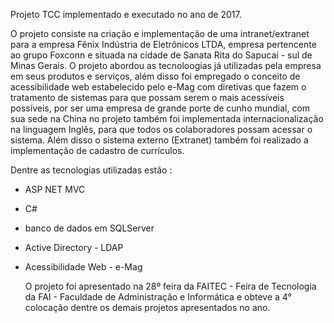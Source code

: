 Projeto TCC implementado e executado no ano de 2017.

O projeto consiste na criação e implementação de uma intranet/extranet para a empresa Fênix Indústria de Eletrônicos LTDA, empresa pertencente ao grupo Foxconn e 
situada na cidade de Sanata Rita do Sapucaí - sul de Minas Gerais. O projeto abordou as tecnoloogias já utilizadas pela empresa em seus produtos e serviços, além disso 
foi empregado o conceito de acessibilidade web estabelecido pelo e-Mag com diretivas que fazem o tratamento de sistemas para que possam serem o mais acessíveis possíveis, 
por ser uma empresa de grande porte de cunho mundial, com sua sede na China no projeto também foi implementada internacionalização na linguagem Inglês, para que todos os colaboradores possam 
acessar o sistema. Além disso o sistema externo (Extranet) também foi realizado a implementação de cadastro de currículos.

Dentre as tecnologias utilizadas estão :

* ASP NET MVC
* C#
* banco de dados em SQLServer
* Active Directory - LDAP
* Acessibilidade Web - e-Mag

  O projeto foi apresentado na 28º feira da FAITEC - Feira de Tecnologia da FAI - Faculdade de Administração e Informática e obteve a 4° colocação dentre os demais projetos apresentados no ano.
